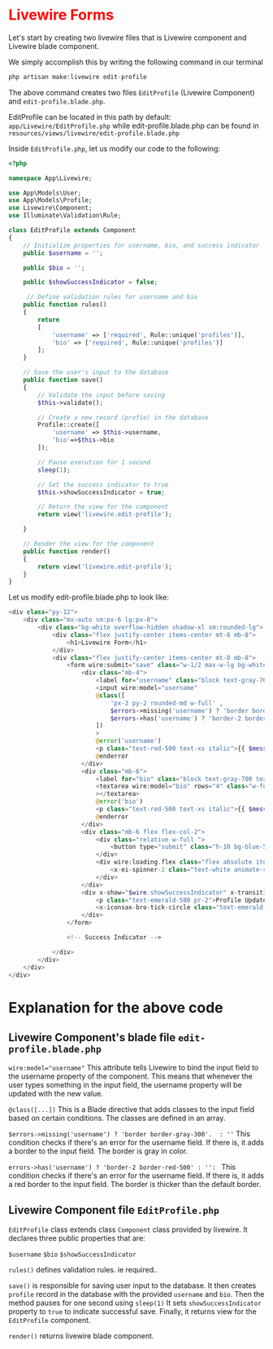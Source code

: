 <h1 style="color:red;">Livewire Forms</h1>

Let's start by creating two livewire files that is Livewire component and Livewire blade component.

We simply accomplish this by writing the following command in our terminal

```php
php artisan make:livewire edit-profile
```
The above command creates two files `EditProfile` (Livewire Component) and `edit-profile.blade.php`.

EditProfile can be located in this path by default: 
`app/Livewire/EditProfile.php` while edit-profile.blade.php can be found in `resources/views/livewire/edit-profile.blade.php`

Inside `EditProfile.php`, let us modify our code to the following:

```php
<?php

namespace App\Livewire;

use App\Models\User;
use App\Models\Profile;
use Livewire\Component;
use Illuminate\Validation\Rule;

class EditProfile extends Component
{
    // Initialize properties for username, bio, and success indicator
    public $username = '';

    public $bio = '';

    public $showSuccessIndicator = false;

     // Define validation rules for username and bio
    public function rules()
    {
        return
        [
            'username' => ['required', Rule::unique('profiles')],
            'bio' => ['required', Rule::unique('profiles')]
        ];
    }

    // Save the user's input to the database
    public function save()
    {
        // Validate the input before saving
        $this->validate();

        // Create a new record (profie) in the database
        Profile::create([
            'username' => $this->username,
            'bio'=>$this->bio
        ]);

        // Pause execution for 1 second
        sleep(1);

        // Set the success indicator to true
        $this->showSuccessIndicator = true;

        // Return the view for the component
        return view('livewire.edit-profile');

    }

    // Render the view for the component
    public function render()
    {
        return view('livewire.edit-profile');
    }
}

```
Let us modify edit-profile.blade.php to look like:

```php
<div class="py-12">
    <div class="mx-auto sm:px-6 lg:px-8">
        <div class="bg-white overflow-hidden shadow-xl sm:rounded-lg">
            <div class="flex justify-center items-center mt-8 mb-8">
                <h1>Livewire Form</h1>
            </div>
            <div class="flex justify-center items-center mt-8 mb-8">
                <form wire:submit="save" class="w-1/2 max-w-lg bg-white p-8 rounded-lg shadow-md">
                    <div class="mb-4">
                        <label for="username" class="block text-gray-700 text-sm font-bold mb-2">Username</label>
                        <input wire:model="username"
                        @class([
                            'px-3 py-2 rounded-md w-full' ,
                            $errors->missing('username') ? 'border border-gray-300' : '',
                            $errors->has('username') ? 'border-2 border-red-500' : ''
                        ])
                        >
                        @error('username')
                        <p class="text-red-500 text-xs italic">{{ $message }}</p>
                        @enderror
                    </div>
                    <div class="mb-6">
                        <label for="bio" class="block text-gray-700 text-sm font-bold mb-2">Bio</label>
                        <textarea wire:model="bio" rows="4" class="w-full resize-none border border-gray-300 rounded-md py-2 px-3 focus:outline-none focus:border-blue-500" placeholder="Enter your bio"
                        ></textarea>
                        @error('bio')
                        <p class="text-red-500 text-xs italic">{{ $message }}</p>
                        @enderror
                    </div>
                    <div class="mb-6 flex flex-col-2">
                        <div class="relative w-full ">
                            <button type="submit" class="h-10 bg-blue-500 focus:border-blue-700 text-white font-bold py-2 px-14 rounded disabled:cursor-not-allowed disabled:opacity-75">Submit</button>
                        </div>
                        <div wire:loading.flex class="flex absolute items-center">
                            <x-ei-spinner-2 class="text-white animate-spin h-10" />
                        </div>
                    </div>
                    <div x-show="$wire.showSuccessIndicator" x-transition.out.opacity.duration.2000ms x-effect="if($wire.showSuccessIndicator) setTimeout(() => $wire.showSuccessIndicator = false, 3000)" class="flex justify-center items-end">
                        <p class="text-emerald-500 pr-2">Profile Updated Successfully</p>
                        <x-iconsax-bro-tick-circle class="text-emerald-500 w-5 h-5 " />
                    </div>
                </form>

                <!-- Success Indicator -->

            </div>
        </div>
    </div>
</div>

```
# Explanation for the above code

## Livewire Component's blade file `edit-profile.blade.php` 

`wire:model="username"` This attribute tells Livewire to bind the input field to the username property of the component. This means that whenever the user types something in the input field, the username property will be updated with the new value.


`@class([...])` This is a Blade directive that adds classes to the input field based on certain conditions. The classes are defined in an array.

` $errors->missing('username') ? 'border border-gray-300'.  : '' `
This condition checks if there's an error for the username field. If there is, it adds a border to the input field. The border is gray in color.

`errors->has('username') ? 'border-2 border-red-500' : '': `
This condition checks if there's an error for the username field. If there is, it adds a red border to the input field. The border is thicker than the default border.


## Livewire Component file `EditProfile.php`

`EditProfile` class extends class `Component` class provided by livewire.
It declares three public properties that are: 

 `$username`
 `$bio`
 `$showSuccessIndicator`

 `rules()` defines validation rules. ie required..

 `save()` is responsible for saving user input to the database.
 It then creates `profile` record in the database with the provided `username` and `bio`.
Then the method pauses for one second using `sleep(1)`
It sets `showSuccessIndicator` property to `true` to indicate successful save.
Finally, it returns view for the `EditProfile` component.

`render()` returns livewire blade component.

